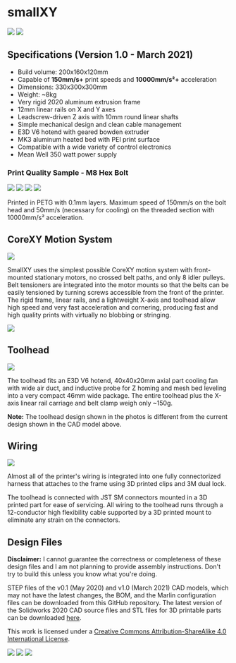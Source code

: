 # smallXY

![](img/fullprinter.jpg)
![](img/toolhead1.jpg)

## Specifications (Version 1.0 - March 2021)
* Build volume: 200x160x120mm
* Capable of **150mm/s+** print speeds and **10000mm/s²+** acceleration
* Dimensions: 330x300x300mm
* Weight: ~8kg
* Very rigid 2020 aluminum extrusion frame
* 12mm linear rails on X and Y axes
* Leadscrew-driven Z axis with 10mm round linear shafts
* Simple mechanical design and clean cable management
* E3D V6 hotend with geared bowden extruder
* MK3 aluminum heated bed with PEI print surface
* Compatible with a wide variety of control electronics
* Mean Well 350 watt power supply

### Print Quality Sample - M8 Hex Bolt

![](img/4830-FUJI8286.jpg)
![](img/4840-FUJI8282.jpg)
![](img/4850-FUJI8277.jpg)
![](img/4860-FUJI8273.jpg)

Printed in PETG with 0.1mm layers. Maximum speed of 150mm/s on the bolt head and 50mm/s (necessary for cooling) on the threaded section with 10000mm/s² acceleration.

## CoreXY Motion System

![](img/beltrouting.png)

SmallXY uses the simplest possible CoreXY motion system with front-mounted stationary motors, no crossed belt paths, and only 8 idler pulleys. Belt tensioners are integrated into the motor mounts so that the belts can be easily tensioned by turning screws accessible from the front of the printer. The rigid frame, linear rails, and a lightweight X-axis and toolhead allow high speed and very fast acceleration and cornering, producing fast and high quality prints with virtually no blobbing or stringing.

![](img/motortensioner.png)

## Toolhead

![](img/toolhead2.png)

The toolhead fits an E3D V6 hotend, 40x40x20mm axial part cooling fan with wide air duct, and inductive probe for Z homing and mesh bed leveling into a very compact 46mm wide package. The entire toolhead plus the X-axis linear rail carriage and belt clamp weigh only ~150g.

**Note:** The toolhead design shown in the photos is different from the current design shown in the CAD model above.

## Wiring

![](img/wiring.jpg)

Almost all of the printer's wiring is integrated into one fully connectorized harness that attaches to the frame using 3D printed clips and 3M dual lock.

The toolhead is connected with JST SM connectors mounted in a 3D printed part for ease of servicing. All wiring to the toolhead runs through a 12-conductor high flexibility cable supported by a 3D printed mount to eliminate any strain on the connectors.

## Design Files

**Disclaimer:** I cannot guarantee the correctness or completeness of these design files and I am not planning to provide assembly instructions. Don't try to build this unless you know what you're doing.

STEP files of the v0.1 (May 2020) and v1.0 (March 2021) CAD models, which may not have the latest changes, the BOM, and the Marlin configuration files can be downloaded from this GitHub repository. The latest version of the Solidworks 2020 CAD source files and STL files for 3D printable parts can be downloaded [here](https://workbench.grabcad.com/workbench/projects/gcE4_nd5ZVmsx_kgBHyB1wqYj7J80Bo0aavsQ_ukKZb6I6#/space/gccWt96S3aIfpnmZw99CCyJWk9YLHOaTK3aYx5E1uazplE).

This work is licensed under a [Creative Commons Attribution-ShareAlike 4.0 International License](http://creativecommons.org/licenses/by-sa/4.0/).


![](img/parts.jpg)
![](img/closeup.jpg)
![](img/extruder.jpg)
